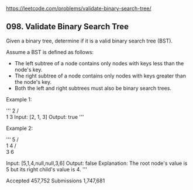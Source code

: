 https://leetcode.com/problems/validate-binary-search-tree/

## 098. Validate Binary Search Tree

Given a binary tree, determine if it is a valid binary search tree (BST).

Assume a BST is defined as follows:
* The left subtree of a node contains only nodes with keys less than the node's key.
* The right subtree of a node contains only nodes with keys greater than the node's key.
* Both the left and right subtrees must also be binary search trees.

Example 1:

'''
    2
   / \
  1   3
  Input: [2, 1, 3]
  Output: true
'''

Example 2:

'''
    5
   / \
  1   4
     / \
    3   6

  Input: [5,1,4,null,null,3,6]
  Output: false
  Explanation: The root node's value is 5 but its right child's value is 4.
'''

Accepted 457,752
Submissions 1,747,681

